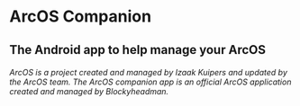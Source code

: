 # ArcOS Companion
## The Android app to help manage your ArcOS

###### ArcOS is a project created and managed by Izaak Kuipers and updated by the ArcOS team. The ArcOS companion app is an official ArcOS application created and managed by Blockyheadman.